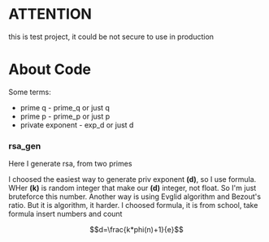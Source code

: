 # ATTENTION

this is test project, it could be not secure to use in production

# About Code

Some terms:
- prime q - prime_q or just q
- prime p - prime_p or just p
- private exponent - exp_d or just d
### rsa_gen

Here I generate rsa, from two primes

I choosed the easiest way to generate priv exponent **(d)**, so I use formula. WHer **(k)** is random integer that make our **(d)** integer, not float. So I'm just bruteforce this number. Another way is using Evglid algorithm and Bezout's ratio. But it is algorithm, it harder. I choosed formula, it is from school, take formula insert numbers and count

```math
d=\frac{k*phi(n)+1}{e}
```

